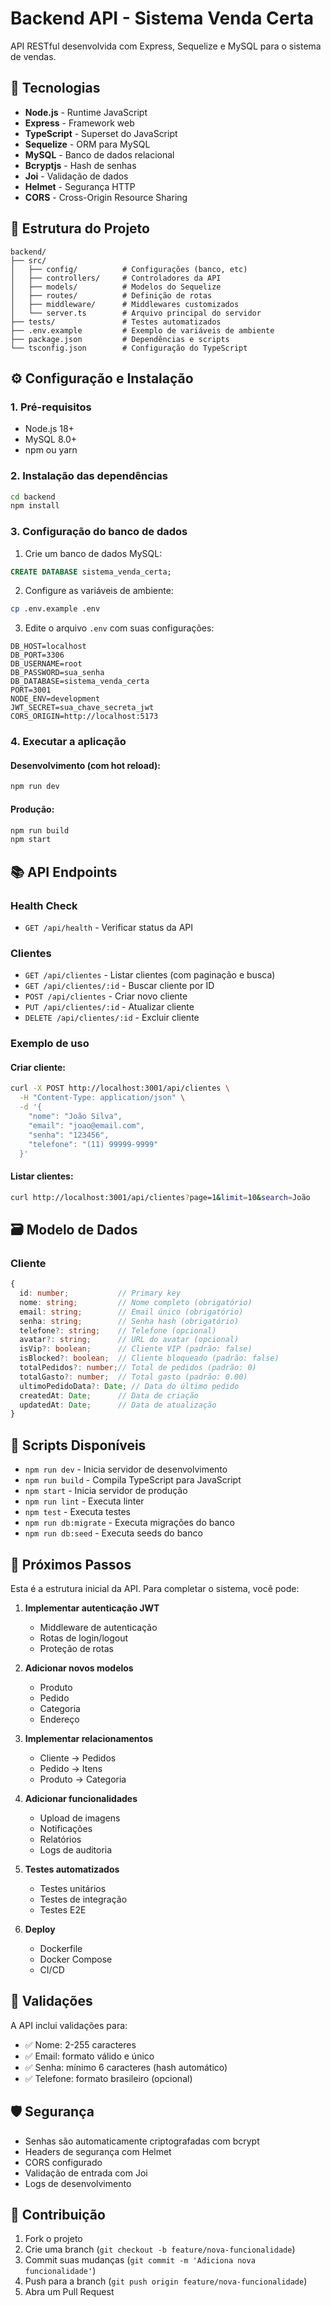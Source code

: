 # Backend API - Sistema Venda Certa

API RESTful desenvolvida com Express, Sequelize e MySQL para o sistema de vendas.

## 🚀 Tecnologias

- **Node.js** - Runtime JavaScript
- **Express** - Framework web
- **TypeScript** - Superset do JavaScript
- **Sequelize** - ORM para MySQL
- **MySQL** - Banco de dados relacional
- **Bcryptjs** - Hash de senhas
- **Joi** - Validação de dados
- **Helmet** - Segurança HTTP
- **CORS** - Cross-Origin Resource Sharing

## 📁 Estrutura do Projeto

```
backend/
├── src/
│   ├── config/          # Configurações (banco, etc)
│   ├── controllers/     # Controladores da API
│   ├── models/          # Modelos do Sequelize
│   ├── routes/          # Definição de rotas
│   ├── middleware/      # Middlewares customizados
│   └── server.ts        # Arquivo principal do servidor
├── tests/               # Testes automatizados
├── .env.example         # Exemplo de variáveis de ambiente
├── package.json         # Dependências e scripts
└── tsconfig.json        # Configuração do TypeScript
```

## ⚙️ Configuração e Instalação

### 1. Pré-requisitos

- Node.js 18+ 
- MySQL 8.0+
- npm ou yarn

### 2. Instalação das dependências

```bash
cd backend
npm install
```

### 3. Configuração do banco de dados

1. Crie um banco de dados MySQL:
```sql
CREATE DATABASE sistema_venda_certa;
```

2. Configure as variáveis de ambiente:
```bash
cp .env.example .env
```

3. Edite o arquivo `.env` com suas configurações:
```env
DB_HOST=localhost
DB_PORT=3306
DB_USERNAME=root
DB_PASSWORD=sua_senha
DB_DATABASE=sistema_venda_certa
PORT=3001
NODE_ENV=development
JWT_SECRET=sua_chave_secreta_jwt
CORS_ORIGIN=http://localhost:5173
```

### 4. Executar a aplicação

#### Desenvolvimento (com hot reload):
```bash
npm run dev
```

#### Produção:
```bash
npm run build
npm start
```

## 📚 API Endpoints

### Health Check
- `GET /api/health` - Verificar status da API

### Clientes
- `GET /api/clientes` - Listar clientes (com paginação e busca)
- `GET /api/clientes/:id` - Buscar cliente por ID
- `POST /api/clientes` - Criar novo cliente
- `PUT /api/clientes/:id` - Atualizar cliente
- `DELETE /api/clientes/:id` - Excluir cliente

### Exemplo de uso

#### Criar cliente:
```bash
curl -X POST http://localhost:3001/api/clientes \
  -H "Content-Type: application/json" \
  -d '{
    "nome": "João Silva",
    "email": "joao@email.com",
    "senha": "123456",
    "telefone": "(11) 99999-9999"
  }'
```

#### Listar clientes:
```bash
curl http://localhost:3001/api/clientes?page=1&limit=10&search=João
```

## 🗃️ Modelo de Dados

### Cliente
```typescript
{
  id: number;           // Primary key
  nome: string;         // Nome completo (obrigatório)
  email: string;        // Email único (obrigatório)
  senha: string;        // Senha hash (obrigatório)
  telefone?: string;    // Telefone (opcional)
  avatar?: string;      // URL do avatar (opcional)
  isVip?: boolean;      // Cliente VIP (padrão: false)
  isBlocked?: boolean;  // Cliente bloqueado (padrão: false)
  totalPedidos?: number;// Total de pedidos (padrão: 0)
  totalGasto?: number;  // Total gasto (padrão: 0.00)
  ultimoPedidoData?: Date; // Data do último pedido
  createdAt: Date;      // Data de criação
  updatedAt: Date;      // Data de atualização
}
```

## 🧪 Scripts Disponíveis

- `npm run dev` - Inicia servidor de desenvolvimento
- `npm run build` - Compila TypeScript para JavaScript
- `npm start` - Inicia servidor de produção
- `npm run lint` - Executa linter
- `npm test` - Executa testes
- `npm run db:migrate` - Executa migrações do banco
- `npm run db:seed` - Executa seeds do banco

## 🔧 Próximos Passos

Esta é a estrutura inicial da API. Para completar o sistema, você pode:

1. **Implementar autenticação JWT**
   - Middleware de autenticação
   - Rotas de login/logout
   - Proteção de rotas

2. **Adicionar novos modelos**
   - Produto
   - Pedido
   - Categoria
   - Endereço

3. **Implementar relacionamentos**
   - Cliente → Pedidos
   - Pedido → Itens
   - Produto → Categoria

4. **Adicionar funcionalidades**
   - Upload de imagens
   - Notificações
   - Relatórios
   - Logs de auditoria

5. **Testes automatizados**
   - Testes unitários
   - Testes de integração
   - Testes E2E

6. **Deploy**
   - Dockerfile
   - Docker Compose
   - CI/CD

## 📝 Validações

A API inclui validações para:
- ✅ Nome: 2-255 caracteres
- ✅ Email: formato válido e único
- ✅ Senha: mínimo 6 caracteres (hash automático)
- ✅ Telefone: formato brasileiro (opcional)

## 🛡️ Segurança

- Senhas são automaticamente criptografadas com bcrypt
- Headers de segurança com Helmet
- CORS configurado
- Validação de entrada com Joi
- Logs de desenvolvimento

## 🤝 Contribuição

1. Fork o projeto
2. Crie uma branch (`git checkout -b feature/nova-funcionalidade`)
3. Commit suas mudanças (`git commit -m 'Adiciona nova funcionalidade'`)
4. Push para a branch (`git push origin feature/nova-funcionalidade`)
5. Abra um Pull Request